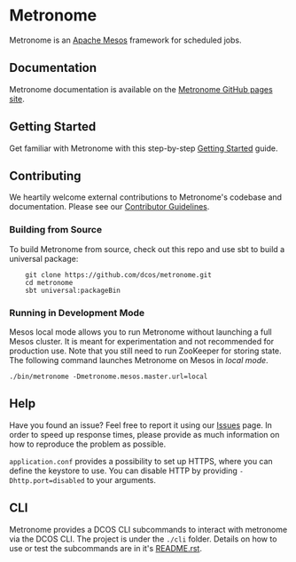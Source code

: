 # Metronome

Metronome is an [Apache Mesos](http://mesos.apache.org) framework for scheduled jobs.


## Documentation

Metronome documentation is available on the [Metronome GitHub pages site](http://dcos.github.io/metronome/).


## Getting Started

Get familiar with Metronome with this step-by-step [Getting Started](https://dcos.github.io/metronome/docs/getting_started.html) guide.

## Contributing

We heartily welcome external contributions to Metronome's codebase and documentation.
Please see our [Contributor Guidelines](https://dcos.github.io/metronome/docs/contributing.html).


### Building from Source

To build Metronome from source, check out this repo and use sbt to build a universal package:

        git clone https://github.com/dcos/metronome.git
        cd metronome
        sbt universal:packageBin


### Running in Development Mode

Mesos local mode allows you to run Metronome without launching a full Mesos
cluster. It is meant for experimentation and not recommended for production
use. Note that you still need to run ZooKeeper for storing state. The following
command launches Metronome on Mesos in *local mode*.

    ./bin/metronome -Dmetronome.mesos.master.url=local


## Help

Have you found an issue? Feel free to report it using our [Issues](https://github.com/dcos/metronome/issues) page.
In order to speed up response times, please provide as much information on how to reproduce the problem as possible.

`application.conf` provides a possibility to set up HTTPS, where you can define the keystore to use. You can disable HTTP by providing `-Dhttp.port=disabled` to your arguments.

## CLI
Metronome provides a DCOS CLI subcommands to interact with metronome via the DCOS CLI.   The project is under the `./cli` folder.  Details on how to use or test the subcommands are in it's [README.rst](cli/README.rst).
